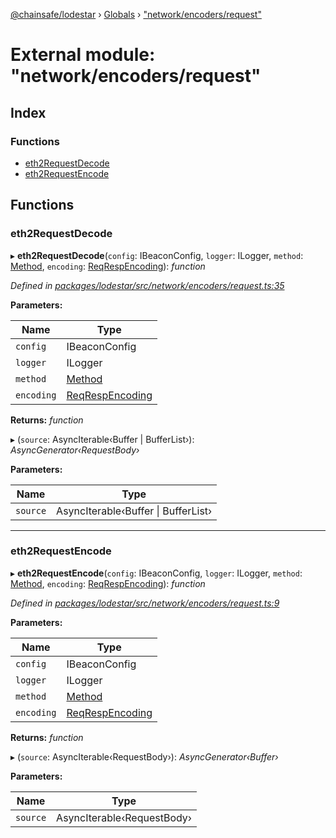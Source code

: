 [@chainsafe/lodestar](../README.md) › [Globals](../globals.md) › ["network/encoders/request"](_network_encoders_request_.md)

# External module: "network/encoders/request"

## Index

### Functions

* [eth2RequestDecode](_network_encoders_request_.md#eth2requestdecode)
* [eth2RequestEncode](_network_encoders_request_.md#eth2requestencode)

## Functions

###  eth2RequestDecode

▸ **eth2RequestDecode**(`config`: IBeaconConfig, `logger`: ILogger, `method`: [Method](../enums/_constants_network_.method.md), `encoding`: [ReqRespEncoding](../enums/_constants_network_.reqrespencoding.md)): *function*

*Defined in [packages/lodestar/src/network/encoders/request.ts:35](https://github.com/ChainSafe/lodestar/blob/ffd9c8178/packages/lodestar/src/network/encoders/request.ts#L35)*

**Parameters:**

Name | Type |
------ | ------ |
`config` | IBeaconConfig |
`logger` | ILogger |
`method` | [Method](../enums/_constants_network_.method.md) |
`encoding` | [ReqRespEncoding](../enums/_constants_network_.reqrespencoding.md) |

**Returns:** *function*

▸ (`source`: AsyncIterable‹Buffer | BufferList›): *AsyncGenerator‹RequestBody›*

**Parameters:**

Name | Type |
------ | ------ |
`source` | AsyncIterable‹Buffer &#124; BufferList› |

___

###  eth2RequestEncode

▸ **eth2RequestEncode**(`config`: IBeaconConfig, `logger`: ILogger, `method`: [Method](../enums/_constants_network_.method.md), `encoding`: [ReqRespEncoding](../enums/_constants_network_.reqrespencoding.md)): *function*

*Defined in [packages/lodestar/src/network/encoders/request.ts:9](https://github.com/ChainSafe/lodestar/blob/ffd9c8178/packages/lodestar/src/network/encoders/request.ts#L9)*

**Parameters:**

Name | Type |
------ | ------ |
`config` | IBeaconConfig |
`logger` | ILogger |
`method` | [Method](../enums/_constants_network_.method.md) |
`encoding` | [ReqRespEncoding](../enums/_constants_network_.reqrespencoding.md) |

**Returns:** *function*

▸ (`source`: AsyncIterable‹RequestBody›): *AsyncGenerator‹Buffer›*

**Parameters:**

Name | Type |
------ | ------ |
`source` | AsyncIterable‹RequestBody› |
